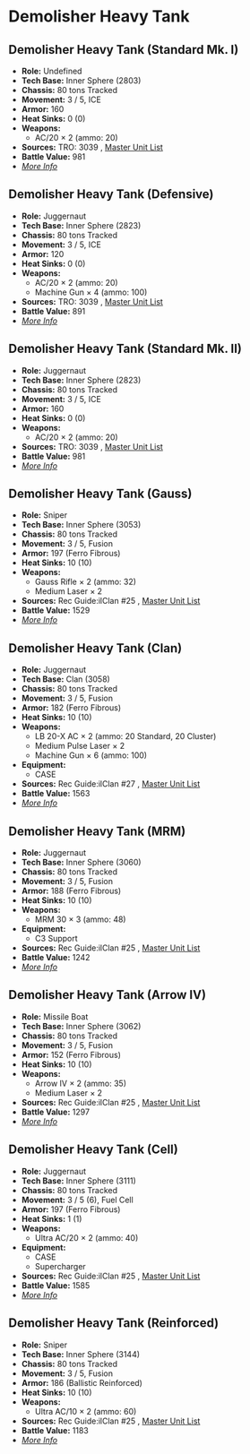 # Demolisher Heavy Tank 

## Demolisher Heavy Tank (Standard Mk. I) 

- **Role:** Undefined 
- **Tech Base:** Inner Sphere (2803) 
- **Chassis:** 80 tons Tracked 
- **Movement:** 3 / 5, ICE 
- **Armor:** 160 
- **Heat Sinks:** 0 (0) 
- **Weapons:** 
  - AC/20 × 2 (ammo: 20) 
- **Sources:** TRO: 3039 , [Master Unit List](http://masterunitlist.info/Unit/Details/863) 
- **Battle Value:** 981 
- [*More Info*](demolisher_heavy_tank/demolisher_heavy_tank_standard_mk._i.md) 

## Demolisher Heavy Tank (Defensive) 

- **Role:** Juggernaut 
- **Tech Base:** Inner Sphere (2823) 
- **Chassis:** 80 tons Tracked 
- **Movement:** 3 / 5, ICE 
- **Armor:** 120 
- **Heat Sinks:** 0 (0) 
- **Weapons:** 
  - AC/20 × 2 (ammo: 20) 
  - Machine Gun × 4 (ammo: 100) 
- **Sources:** TRO: 3039 , [Master Unit List](http://masterunitlist.info/Unit/Details/860) 
- **Battle Value:** 891 
- [*More Info*](demolisher_heavy_tank/demolisher_heavy_tank_defensive.md) 

## Demolisher Heavy Tank (Standard Mk. II) 

- **Role:** Juggernaut 
- **Tech Base:** Inner Sphere (2823) 
- **Chassis:** 80 tons Tracked 
- **Movement:** 3 / 5, ICE 
- **Armor:** 160 
- **Heat Sinks:** 0 (0) 
- **Weapons:** 
  - AC/20 × 2 (ammo: 20) 
- **Sources:** TRO: 3039 , [Master Unit List](http://masterunitlist.info/Unit/Details/864) 
- **Battle Value:** 981 
- [*More Info*](demolisher_heavy_tank/demolisher_heavy_tank_standard_mk._ii.md) 

## Demolisher Heavy Tank (Gauss) 

- **Role:** Sniper 
- **Tech Base:** Inner Sphere (3053) 
- **Chassis:** 80 tons Tracked 
- **Movement:** 3 / 5, Fusion 
- **Armor:** 197 (Ferro Fibrous) 
- **Heat Sinks:** 10 (10) 
- **Weapons:** 
  - Gauss Rifle × 2 (ammo: 32) 
  - Medium Laser × 2 
- **Sources:** Rec Guide:ilClan #25 , [Master Unit List](http://masterunitlist.info/Unit/Details/861) 
- **Battle Value:** 1529 
- [*More Info*](demolisher_heavy_tank/demolisher_heavy_tank_gauss.md) 

## Demolisher Heavy Tank (Clan) 

- **Role:** Juggernaut 
- **Tech Base:** Clan (3058) 
- **Chassis:** 80 tons Tracked 
- **Movement:** 3 / 5, Fusion 
- **Armor:** 182 (Ferro Fibrous) 
- **Heat Sinks:** 10 (10) 
- **Weapons:** 
  - LB 20-X AC × 2 (ammo: 20 Standard, 20 Cluster) 
  - Medium Pulse Laser × 2 
  - Machine Gun × 6 (ammo: 100) 
- **Equipment:** 
  - CASE 
- **Sources:** Rec Guide:ilClan #27 , [Master Unit List](http://masterunitlist.info/Unit/Details/859) 
- **Battle Value:** 1563 
- [*More Info*](demolisher_heavy_tank/demolisher_heavy_tank_clan.md) 

## Demolisher Heavy Tank (MRM) 

- **Role:** Juggernaut 
- **Tech Base:** Inner Sphere (3060) 
- **Chassis:** 80 tons Tracked 
- **Movement:** 3 / 5, Fusion 
- **Armor:** 188 (Ferro Fibrous) 
- **Heat Sinks:** 10 (10) 
- **Weapons:** 
  - MRM 30 × 3 (ammo: 48) 
- **Equipment:** 
  - C3 Support 
- **Sources:** Rec Guide:ilClan #25 , [Master Unit List](http://masterunitlist.info/Unit/Details/862) 
- **Battle Value:** 1242 
- [*More Info*](demolisher_heavy_tank/demolisher_heavy_tank_mrm.md) 

## Demolisher Heavy Tank (Arrow IV) 

- **Role:** Missile Boat 
- **Tech Base:** Inner Sphere (3062) 
- **Chassis:** 80 tons Tracked 
- **Movement:** 3 / 5, Fusion 
- **Armor:** 152 (Ferro Fibrous) 
- **Heat Sinks:** 10 (10) 
- **Weapons:** 
  - Arrow IV × 2 (ammo: 35) 
  - Medium Laser × 2 
- **Sources:** Rec Guide:ilClan #25 , [Master Unit List](http://masterunitlist.info/Unit/Details/858) 
- **Battle Value:** 1297 
- [*More Info*](demolisher_heavy_tank/demolisher_heavy_tank_arrow_iv.md) 

## Demolisher Heavy Tank (Cell) 

- **Role:** Juggernaut 
- **Tech Base:** Inner Sphere (3111) 
- **Chassis:** 80 tons Tracked 
- **Movement:** 3 / 5 (6), Fuel Cell 
- **Armor:** 197 (Ferro Fibrous) 
- **Heat Sinks:** 1 (1) 
- **Weapons:** 
  - Ultra AC/20 × 2 (ammo: 40) 
- **Equipment:** 
  - CASE 
  - Supercharger 
- **Sources:** Rec Guide:ilClan #25 , [Master Unit List](http://masterunitlist.info/Unit/Details/9259) 
- **Battle Value:** 1585 
- [*More Info*](demolisher_heavy_tank/demolisher_heavy_tank_cell.md) 

## Demolisher Heavy Tank (Reinforced) 

- **Role:** Sniper 
- **Tech Base:** Inner Sphere (3144) 
- **Chassis:** 80 tons Tracked 
- **Movement:** 3 / 5, Fusion 
- **Armor:** 186 (Ballistic Reinforced) 
- **Heat Sinks:** 10 (10) 
- **Weapons:** 
  - Ultra AC/10 × 2 (ammo: 60) 
- **Sources:** Rec Guide:ilClan #25 , [Master Unit List](http://masterunitlist.info/Unit/Details/9260) 
- **Battle Value:** 1183 
- [*More Info*](demolisher_heavy_tank/demolisher_heavy_tank_reinforced.md) 

